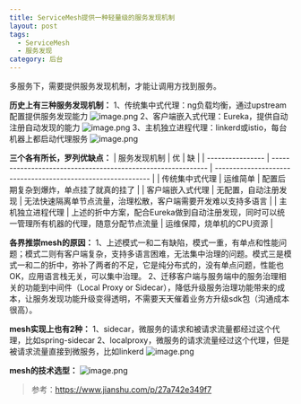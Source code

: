 ```yaml
---
title: ServiceMesh提供一种轻量级的服务发现机制
layout: post
tags:
  - ServiceMesh
  - 服务发现
category: 后台
---
```

多服务下，需要提供服务发现机制，才能让调用方找到服务。

**历史上有三种服务发现机制：**
1、传统集中式代理：ng负载均衡，通过upstream配置提供服务发现能力
![image.png](https://upload-images.jianshu.io/upload_images/3796089-8d5addb72a182886.png?imageMogr2/auto-orient/strip%7CimageView2/2/w/1240)
2、客户端嵌入式代理：Eureka，提供自动注册自动发现的能力
![image.png](https://upload-images.jianshu.io/upload_images/3796089-46280da0d81709f3.png?imageMogr2/auto-orient/strip%7CimageView2/2/w/1240)
3、主机独立进程代理：linkerd或istio，每台机器上都启动代理服务
![image.png](https://upload-images.jianshu.io/upload_images/3796089-c136023b7c2e6be7.png?imageMogr2/auto-orient/strip%7CimageView2/2/w/1240)

**三个各有所长，罗列优缺点：**
| 服务发现机制     | 优                                                           | 缺                                                           |
| ---------------- | ------------------------------------------------------------ | ------------------------------------------------------------ |
| 传统集中式代理   | 运维简单                                                     | 配置后期复杂到爆炸，单点挂了就真的挂了                       |
| 客户端嵌入式代理 | 无配置，自动注册发现                                         | 无法快速隔离单节点流量，治理松散，客户端需要开发难以支持多语言 |
| 主机独立进程代理 | 上述的折中方案，配合Eureka做到自动注册发现，同时可以统一管理所有机器的代理，随意分配节点流量 | 运维保障，烧单机的CPU资源                                    |

**各界推崇mesh的原因：**
1、上述模式一和二有缺陷，模式一重，有单点和性能问题；模式二则有客户端复杂，支持多语言困难，无法集中治理的问题。模式三是模式一和二的折中，弥补了两者的不足，它是纯分布式的，没有单点问题，性能也OK，应用语言栈无关，可以集中治理。
2、迁移客户端与服务端中的服务治理相关的功能到中间件（Local Proxy or Sidecar），降低升级服务治理功能带来的成本，让服务发现功能升级变得透明，不需要天天催着业务方升级sdk包（沟通成本很高）。

**mesh实现上也有2种：**
1、sidecar，微服务的请求和被请求流量都经过这个代理，比如spring-sidecar
2、localproxy，微服务的请求流量经过这个代理，但是被请求流量直接到微服务，比如linkerd
![image.png](https://upload-images.jianshu.io/upload_images/3796089-d4ace1f01d35233f.png?imageMogr2/auto-orient/strip%7CimageView2/2/w/1240)

**mesh的技术选型：**
![image.png](https://upload-images.jianshu.io/upload_images/3796089-769b9db3351e8b84.png?imageMogr2/auto-orient/strip%7CimageView2/2/w/1240)


> 参考：https://www.jianshu.com/p/27a742e349f7